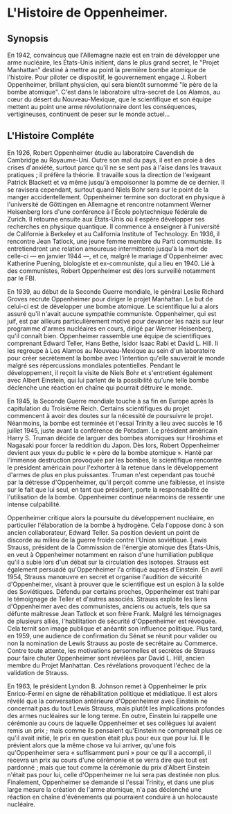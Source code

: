 # L'Histoire de Oppenheimer.

## Synopsis

En 1942, convaincus que l'Allemagne nazie est en train de développer une arme nucléaire, les États-Unis initient, dans le plus grand secret, le "Projet Manhattan" destiné à mettre au point la première bombe atomique de l'histoire. Pour piloter ce dispositif, le gouvernement engage J. Robert Oppenheimer, brillant physicien, qui sera bientôt surnommé "le père de la bombe atomique". C'est dans le laboratoire ultra-secret de Los Alamos, au cœur du désert du Nouveau-Mexique, que le scientifique et son équipe mettent au point une arme révolutionnaire dont les conséquences, vertigineuses, continuent de peser sur le monde actuel…

## L'Histoire Compléte

En 1926, Robert Oppenheimer étudie au laboratoire Cavendish de Cambridge au Royaume-Uni. Outre son mal du pays, il est en proie à des crises d'anxiété, surtout parce qu'il ne se sent pas à l'aise dans les travaux pratiques ; il préfère la théorie. Il travaille sous la direction de l'exigeant Patrick Blackett et va même jusqu'à empoisonner la pomme de ce dernier. Il se ravisera cependant, surtout quand Niels Bohr sera sur le point de la manger accidentellement. Oppenheimer termine son doctorat en physique à l'université de Göttingen en Allemagne et rencontre notamment Werner Heisenberg lors d'une conférence à l'École polytechnique fédérale de Zurich. Il retourne ensuite aux États-Unis où il espère développer ses recherches en physique quantique. Il commence à enseigner à l'université de Californie à Berkeley et au California Institute of Technology. En 1936, il rencontre Jean Tatlock, une jeune femme membre du Parti communiste. Ils entretiendront une relation amoureuse intermittente jusqu'à la mort de celle-ci — en janvier 1944 —, et ce, malgré le mariage d'Oppenheimer avec Katherine Puening, biologiste et ex-communiste, qui a lieu en 1940. Lié à des communistes, Robert Oppenheimer est dès lors surveillé notamment par le FBI.

En 1939, au début de la Seconde Guerre mondiale, le général Leslie Richard Groves recrute Oppenheimer pour diriger le projet Manhattan. Le but de celui-ci est de développer une bombe atomique. Le scientifique lui a alors assuré qu'il n'avait aucune sympathie communiste. Oppenheimer, qui est juif, est par ailleurs particulièrement motivé pour devancer les nazis sur leur programme d'armes nucléaires en cours, dirigé par Werner Heisenberg, qu'il connaît bien. Oppenheimer rassemble une équipe de scientifiques comprenant Edward Teller, Hans Bethe, Isidor Isaac Rabi et David L. Hill. Il les regroupe à Los Alamos au Nouveau-Mexique au sein d'un laboratoire pour créer secrètement la bombe avec l'intention qu'elle sauverait le monde malgré ses répercussions mondiales potentielles. Pendant le développement, il reçoit la visite de Niels Bohr et s'entretient également avec Albert Einstein, qui lui parlent de la possibilité qu'une telle bombe déclenche une réaction en chaîne qui pourrait détruire le monde.

En 1945, la Seconde Guerre mondiale touche à sa fin en Europe après la capitulation du Troisième Reich. Certains scientifiques du projet commencent à avoir des doutes sur la nécessité de poursuivre le projet. Néanmoins, la bombe est terminée et l'essai Trinity a lieu avec succès le 16 juillet 1945, juste avant la conférence de Potsdam. Le président américain Harry S. Truman décide de larguer des bombes atomiques sur Hiroshima et Nagasaki pour forcer la reddition du Japon. Dès lors, Robert Oppenheimer devient aux yeux du public le « père de la bombe atomique ». Hanté par l'immense destruction provoquée par les bombes, le scientifique rencontre le président américain pour l'exhorter à la retenue dans le développement d'armes de plus en plus puissantes. Truman n'est cependant pas touché par la détresse d'Oppenheimer, qu'il perçoit comme une faiblesse, et insiste sur le fait que lui seul, en tant que président, porte la responsabilité de l'utilisation de la bombe. Oppenheimer continue néanmoins de ressentir une intense culpabilité.

Oppenheimer critique alors la poursuite du développement nucléaire, en particulier l'élaboration de la bombe à hydrogène. Cela l'oppose donc à son ancien collaborateur, Edward Teller. Sa position devient un point de discorde au milieu de la guerre froide contre l'Union soviétique. Lewis Strauss, président de la Commission de l'énergie atomique des États-Unis, en veut à Oppenheimer notamment en raison d'une humiliation publique qu'il a subie lors d'un débat sur la circulation des isotopes. Strauss est également persuadé qu'Oppenheimer l'a critiqué auprès d'Einstein. En avril 1954, Strauss manœuvre en secret et organise l'audition de sécurité d'Oppenheimer, visant à prouver que le scientifique est un espion à la solde des Soviétiques. Défendu par certains proches, Oppenheimer est trahi par le témoignage de Teller et d'autres associés. Strauss exploite les liens d'Oppenheimer avec des communistes, anciens ou actuels, tels que sa défunte maîtresse Jean Tatlock et son frère Frank. Malgré les témoignages de plusieurs alliés, l'habilitation de sécurité d'Oppenheimer est révoquée. Cela ternit son image publique et anéantit son influence politique. Plus tard, en 1959, une audience de confirmation du Sénat se réunit pour valider ou non la nomination de Lewis Strauss au poste de secrétaire au Commerce. Contre toute attente, les motivations personnelles et secrètes de Strauss pour faire chuter Oppenheimer sont révélées par David L. Hill, ancien membre du Projet Manhattan. Ces révélations provoquent l'échec de la validation de Strauss.

En 1963, le président Lyndon B. Johnson remet à Oppenheimer le prix Enrico-Fermi en signe de réhabilitation politique et médiatique. Il est alors révélé que la conversation antérieure d'Oppenheimer avec Einstein ne concernait pas du tout Lewis Strauss, mais plutôt les implications profondes des armes nucléaires sur le long terme. En outre, Einstein lui rappelle une cérémonie au cours de laquelle Oppenheimer et ses collègues lui avaient remis un prix ; mais comme ils pensaient qu'Einstein ne comprenait plus ce qu'il avait initié, le prix en question était plus pour eux que pour lui. Il le prévient alors que la même chose va lui arriver, qu'une fois qu'Oppenheimer sera « suffisamment puni » pour ce qu'il a accompli, il recevra un prix au cours d'une cérémonie et se verra dire que tout est pardonné ; mais que tout comme la cérémonie du prix d'Albert Einstein n'était pas pour lui, celle d'Oppenheimer ne lui sera pas destinée non plus. Finalement, Oppenheimer se demande si l'essai Trinity, et dans une plus large mesure la création de l'arme atomique, n'a pas déclenché une réaction en chaîne d'événements qui pourraient conduire à un holocauste nucléaire.